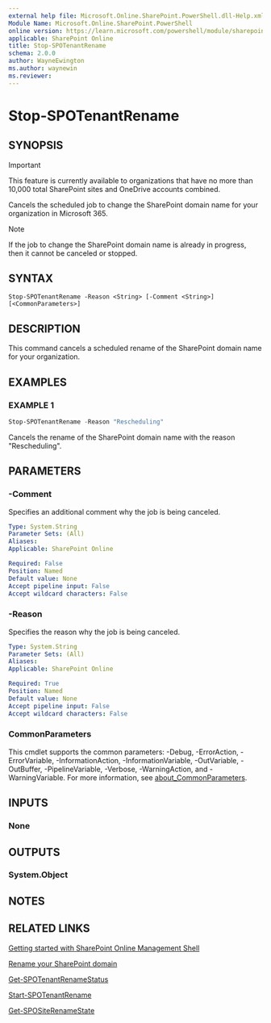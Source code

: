 ```yaml
---
external help file: Microsoft.Online.SharePoint.PowerShell.dll-Help.xml
Module Name: Microsoft.Online.SharePoint.PowerShell
online version: https://learn.microsoft.com/powershell/module/sharepoint-online/stop-spotenantrename
applicable: SharePoint Online
title: Stop-SPOTenantRename
schema: 2.0.0
author: WayneEwington
ms.author: waynewin
ms.reviewer:
---
```


# Stop-SPOTenantRename

## SYNOPSIS

> [!IMPORTANT]
> This feature is currently available to organizations that have no more than 10,000 total SharePoint sites and OneDrive accounts combined.

Cancels the scheduled job to change the SharePoint domain name for your organization in Microsoft 365.

> [!NOTE]
> If the job to change the SharePoint domain name is already in progress, then it cannot be canceled or stopped.

## SYNTAX

```
Stop-SPOTenantRename -Reason <String> [-Comment <String>] [<CommonParameters>]
```

## DESCRIPTION

This command cancels a scheduled rename of the SharePoint domain name for your organization.

## EXAMPLES

### EXAMPLE 1

```powershell
Stop-SPOTenantRename -Reason "Rescheduling"
```

Cancels the rename of the SharePoint domain name with the reason "Rescheduling".

## PARAMETERS

### -Comment

Specifies an additional comment why the job is being canceled.

```yaml
Type: System.String
Parameter Sets: (All)
Aliases:
Applicable: SharePoint Online

Required: False
Position: Named
Default value: None
Accept pipeline input: False
Accept wildcard characters: False
```

### -Reason

Specifies the reason why the job is being canceled.

```yaml
Type: System.String
Parameter Sets: (All)
Aliases:
Applicable: SharePoint Online

Required: True
Position: Named
Default value: None
Accept pipeline input: False
Accept wildcard characters: False
```

### CommonParameters

This cmdlet supports the common parameters: -Debug, -ErrorAction, -ErrorVariable, -InformationAction, -InformationVariable, -OutVariable, -OutBuffer, -PipelineVariable, -Verbose, -WarningAction, and -WarningVariable. For more information, see [about_CommonParameters](https://go.microsoft.com/fwlink/?LinkID=113216).

## INPUTS

### None

## OUTPUTS

### System.Object

## NOTES

## RELATED LINKS

[Getting started with SharePoint Online Management Shell](/powershell/sharepoint/sharepoint-online/connect-sharepoint-online)

[Rename your SharePoint domain](https://aka.ms/SPOTenantRename)

[Get-SPOTenantRenameStatus](Get-SPOTenantRenameStatus.md)

[Start-SPOTenantRename](Start-SPOTenantRename.md)

[Get-SPOSiteRenameState](Get-SPOSiteRenameState.md)
